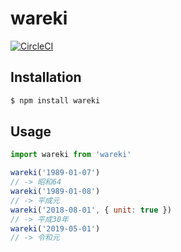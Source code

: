 # wareki

[![CircleCI](https://circleci.com/gh/tohashi/wareki/tree/master.svg?style=svg)](https://circleci.com/gh/tohashi/wareki/tree/master)

## Installation

```sh
$ npm install wareki
```

## Usage

```js
import wareki from 'wareki'

wareki('1989-01-07')
// -> 昭和64
wareki('1989-01-08')
// -> 平成元
wareki('2018-08-01', { unit: true })
// -> 平成30年
wareki('2019-05-01')
// -> 令和元
```
